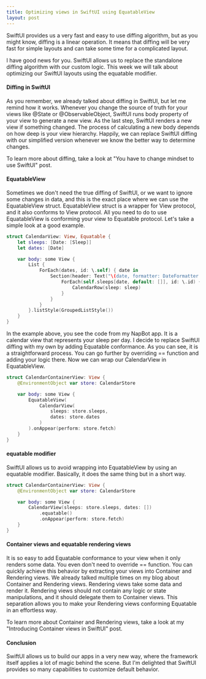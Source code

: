 ```yaml
---
title: Optimizing views in SwiftUI using EquatableView
layout: post
---
```


SwiftUI provides us a very fast and easy to use diffing algorithm, but as you might know, diffing is a linear operation. It means that diffing will be very fast for simple layouts and can take some time for a complicated layout. 

I have good news for you. SwiftUI allows us to replace the standalone diffing algorithm with our custom logic. This week we will talk about optimizing our SwiftUI layouts using the equatable modifier.

#### Diffing in SwiftUI
As you remember, we already talked about diffing in SwiftUI, but let me remind how it works. Whenever you change the source of truth for your views like @State or @ObservableObject, SwiftUI runs body property of your view to generate a new view.  As the last step, SwiftUI renders a new view if something changed. The process of calculating a new body depends on how deep is your view hierarchy. Happily, we can replace SwiftUI diffing with our simplified version whenever we know the better way to determine changes.

To learn more about diffing, take a look at "You have to change mindset to use SwiftUI" post.

#### EquatableView
Sometimes we don't need the true diffing of SwiftUI, or we want to ignore some changes in data, and this is the exact place where we can use the EquatableView struct. EquatableView struct is a wrapper for View protocol, and it also conforms to View protocol. All you need to do to use EquatableView is conforming your view to Equatable protocol. Let's take a simple look at a good example.

```swift
struct CalendarView: View, Equatable {
    let sleeps: [Date: [Sleep]]
    let dates: [Date]

    var body: some View {
        List {
            ForEach(dates, id: \.self) { date in
                Section(header: Text("\(date, formatter: DateFormatter.mediumDate)")) {
                    ForEach(self.sleeps[date, default: []], id: \.id) { sleep in
                        CalendarRow(sleep: sleep)
                    }
                }
            }
        }.listStyle(GroupedListStyle())
    }
}
```

In the example above, you see the code from my NapBot app. It is a calendar view that represents your sleep per day. I decide to replace SwiftUI diffing with my own by adding Equatable conformance. As you can see, it is a straightforward process. You can go further by overriding == function and adding your logic there. Now we can wrap our CalendarView in EquatableView.

```swift
struct CalendarContainerView: View {
    @EnvironmentObject var store: CalendarStore

    var body: some View {
        EquatableView(
            CalendarView(
                sleeps: store.sleeps,
                dates: store.dates
            )
        ).onAppear(perform: store.fetch)
    }
}
```

#### equatable modifier 
SwiftUI allows us to avoid wrapping into EquatableView by using an equatable modifier. Basically, it does the same thing but in a short way.

```swift
struct CalendarContainerView: View {
    @EnvironmentObject var store: CalendarStore

    var body: some View {
        CalendarView(sleeps: store.sleeps, dates: [])
            .equatable()
            .onAppear(perform: store.fetch)
    }
}
```

#### Container views and equatable rendering views
It is so easy to add Equatable conformance to your view when it only renders some data. You even don't need to override == function. You can quickly achieve this behavior by extracting your views into Container and Rendering views. We already talked multiple times on my blog about Container and Rendering views. Rendering views take some data and render it. Rendering views should not contain any logic or state manipulations, and it should delegate them to Container views. This separation allows you to make your Rendering views conforming Equatable in an effortless way.

To learn more about Container and Rendering views, take a look at my "Introducing Container views in SwiftUI" post.

#### Conclusion
SwiftUI allows us to build our apps in a very new way, where the framework itself applies a lot of magic behind the scene. But I'm delighted that SwiftUI provides so many capabilities to customize default behavior.
